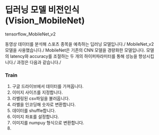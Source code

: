 # 딥러닝 모델 비전인식(Vision_MobileNet)
tensorflow_MobileNet_v2

동영상 데이터를 분석해 스포츠 종목을 예측하는 딥러닝 모델입니다./
MobileNet_v2 모델을 사용했습니다./
MobileNet은 기존의 CNN 모델을 경량화한 모델입니다. 모델의 latency와 accuracy를 조절하는 두 개의 하이퍼파라미터를 통해 성능을 향상시킵니다./
과정은 다음과 같습니다./
### Train
1. 구글 드라이브에서 데이터를 가져옵니다.
2. 이미지 사이즈를 지정합니다.
3. 라벨링된 csv파일을 불러옵니다.
4. 라벨을 인코딩해 숫자로 변환합니다.
5. 데이터를 shuffle합니다.
6. 이미지 좌표를 설정합니다.
7. 이미지를 numpuy 형식으로 변환합니다.
8. 
